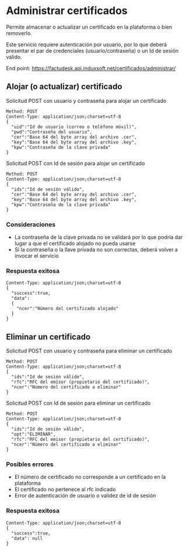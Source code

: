 # Administrar certificados #

Permite almacenar o actualizar un certificado en la plataforma o bien removerlo.

Este servicio requiere autenticación por usuario, por lo que deberá presentar el par de credenciales (usuario/contraseña) o un Id de sesión válido.

End point: https://factudesk.api.induxsoft.net/certificados/administrar/

## Alojar (o actualizar) certificado

Solicitud POST con usuario y contraseña para alojar un certificado
```
Method: POST
Content-Type: application/json;charset=utf-8
{
  "uid":"Id de usuario (correo o teléfono móvil)",
  "pwd":"Contraseña del usuario",
  "cer":"Base 64 del byte array del archivo .cer",
  "key":"Base 64 del byte array del archivo .key",
  "kpw":"Contraseña de la clave privada"
}
```
Solicitud POST con Id de sesión para alojar un certificado
```
Method: POST
Content-Type: application/json;charset=utf-8
{
  "ids":"Id de sesión válido",
  "cer":"Base 64 del byte array del archivo .cer",
  "key":"Base 64 del byte array del archivo .key",
  "kpw":"Contraseña de la clave privada"
}
```

### Consideraciones
* La contraseña de la clave privada no se validará por lo que podría dar lugar a que el certificado alojado no pueda usarse
* Si la contraseña o la llave privada no son correctas, deberá volver a invocar el servicio

### Respuesta exitosa ###

```
Content-Type: application/json;charset=utf-8
{
  "success":true,
  "data": 
  {
  	"ncer":"Número del certificado alojado"
  }
}
```

## Eliminar un certificado
Solicitud POST con usuario y contraseña para eliminar un certificado
```
Method: POST
Content-Type: application/json;charset=utf-8
{
  "ids":"Id de sesión válido",
  "rfc":"RFC del emisor (propietario del certificado)",
  "ncer":"Número del certificado a eliminar"
}
```

Solicitud POST con Id de sesión para eliminar un certificado
```
Method: POST
Content-Type: application/json;charset=utf-8
{
  "ids":"Id de sesión válido",
  "opt":"ELIMINAR",
  "rfc":"RFC del emisor (propietario del certificado)",
  "ncer":"Número del certificado a eliminar"
}
```

### Posibles errores
* El número de certificado no corresponde a un certificado en la plataforma
* El certificado no pertenece al rfc indicado
* Error de autenticación de usuario o validez de id de sesión

### Respuesta exitosa ###

```
Content-Type: application/json;charset=utf-8
{
  "success":true,
  "data": null
}
```



